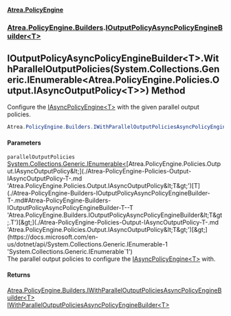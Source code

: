 #### [Atrea.PolicyEngine](./index.md 'index')
### [Atrea.PolicyEngine.Builders](./Atrea-PolicyEngine-Builders.md 'Atrea.PolicyEngine.Builders').[IOutputPolicyAsyncPolicyEngineBuilder&lt;T&gt;](./Atrea-PolicyEngine-Builders-IOutputPolicyAsyncPolicyEngineBuilder-T-.md 'Atrea.PolicyEngine.Builders.IOutputPolicyAsyncPolicyEngineBuilder&lt;T&gt;')
## IOutputPolicyAsyncPolicyEngineBuilder&lt;T&gt;.WithParallelOutputPolicies(System.Collections.Generic.IEnumerable&lt;Atrea.PolicyEngine.Policies.Output.IAsyncOutputPolicy&lt;T&gt;&gt;) Method
Configure the [IAsyncPolicyEngine&lt;T&gt;](./Atrea-PolicyEngine-IAsyncPolicyEngine-T-.md 'Atrea.PolicyEngine.IAsyncPolicyEngine&lt;T&gt;') with the given parallel output policies.  
```csharp
Atrea.PolicyEngine.Builders.IWithParallelOutputPoliciesAsyncPolicyEngineBuilder<T> WithParallelOutputPolicies(System.Collections.Generic.IEnumerable<Atrea.PolicyEngine.Policies.Output.IAsyncOutputPolicy<T>> parallelOutputPolicies);
```
#### Parameters
<a name='Atrea-PolicyEngine-Builders-IOutputPolicyAsyncPolicyEngineBuilder-T--WithParallelOutputPolicies(System-Collections-Generic-IEnumerable-Atrea-PolicyEngine-Policies-Output-IAsyncOutputPolicy-T--)-parallelOutputPolicies'></a>
`parallelOutputPolicies` [System.Collections.Generic.IEnumerable&lt;](https://docs.microsoft.com/en-us/dotnet/api/System.Collections.Generic.IEnumerable-1 'System.Collections.Generic.IEnumerable`1')[Atrea.PolicyEngine.Policies.Output.IAsyncOutputPolicy&lt;](./Atrea-PolicyEngine-Policies-Output-IAsyncOutputPolicy-T-.md 'Atrea.PolicyEngine.Policies.Output.IAsyncOutputPolicy&lt;T&gt;')[T](./Atrea-PolicyEngine-Builders-IOutputPolicyAsyncPolicyEngineBuilder-T-.md#Atrea-PolicyEngine-Builders-IOutputPolicyAsyncPolicyEngineBuilder-T--T 'Atrea.PolicyEngine.Builders.IOutputPolicyAsyncPolicyEngineBuilder&lt;T&gt;.T')[&gt;](./Atrea-PolicyEngine-Policies-Output-IAsyncOutputPolicy-T-.md 'Atrea.PolicyEngine.Policies.Output.IAsyncOutputPolicy&lt;T&gt;')[&gt;](https://docs.microsoft.com/en-us/dotnet/api/System.Collections.Generic.IEnumerable-1 'System.Collections.Generic.IEnumerable`1')  
The parallel output policies to configure the [IAsyncPolicyEngine&lt;T&gt;](./Atrea-PolicyEngine-IAsyncPolicyEngine-T-.md 'Atrea.PolicyEngine.IAsyncPolicyEngine&lt;T&gt;') with.  
  
#### Returns
[Atrea.PolicyEngine.Builders.IWithParallelOutputPoliciesAsyncPolicyEngineBuilder&lt;](./Atrea-PolicyEngine-Builders-IWithParallelOutputPoliciesAsyncPolicyEngineBuilder-T-.md 'Atrea.PolicyEngine.Builders.IWithParallelOutputPoliciesAsyncPolicyEngineBuilder&lt;T&gt;')[T](./Atrea-PolicyEngine-Builders-IOutputPolicyAsyncPolicyEngineBuilder-T-.md#Atrea-PolicyEngine-Builders-IOutputPolicyAsyncPolicyEngineBuilder-T--T 'Atrea.PolicyEngine.Builders.IOutputPolicyAsyncPolicyEngineBuilder&lt;T&gt;.T')[&gt;](./Atrea-PolicyEngine-Builders-IWithParallelOutputPoliciesAsyncPolicyEngineBuilder-T-.md 'Atrea.PolicyEngine.Builders.IWithParallelOutputPoliciesAsyncPolicyEngineBuilder&lt;T&gt;')  
[IWithParallelOutputPoliciesAsyncPolicyEngineBuilder&lt;T&gt;](./Atrea-PolicyEngine-Builders-IWithParallelOutputPoliciesAsyncPolicyEngineBuilder-T-.md 'Atrea.PolicyEngine.Builders.IWithParallelOutputPoliciesAsyncPolicyEngineBuilder&lt;T&gt;')  

